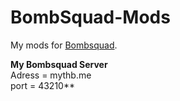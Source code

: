 # BombSquad-Mods
My mods for [Bombsquad][website].

[website]: https://www.froemling.net/apps/bombsquad

**My Bombsquad Server** <br />
Adress = mythb.me <br />
port = 43210**
